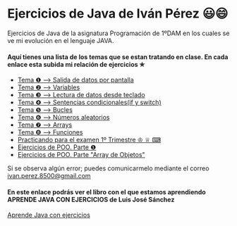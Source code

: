 ﻿# Ejercicios de Java de Iván Pérez 😃😄

Ejercicios de Java de la asignatura Programación de 1ºDAM en los cuales se ve mi evolución en el lenguaje JAVA.

#### Aquí tienes una lista de los temas que se estan tratando en clase. En cada enlace esta subida mi relación de ejercicios ✮



* [Tema ❶ --> Salida de datos por pantalla](https://github.com/ivanperezmolina/ejercicios-de-java/tree/master/Tema01)
* [Tema ❷ --> Variables](https://github.com/ivanperezmolina/ejercicios-de-java/tree/master/Tema02)
* [Tema ❸ --> Lectura de datos desde teclado](https://github.com/ivanperezmolina/ejercicios-de-java/tree/master/Tema03)
* [Tema ❹ --> Sentencias condicionales(if y switch)](https://github.com/ivanperezmolina/ejercicios-de-java/tree/master/Tema04)
* [Tema ❺ --> Bucles](https://github.com/ivanperezmolina/ejercicios-de-java/tree/master/Tema05)
* [Tema ❻ --> Números aleatorios](https://github.com/ivanperezmolina/ejercicios-de-java/tree/master/Tema06)
* [Tema ❼ --> Arrays](https://github.com/ivanperezmolina/ejercicios-de-java/tree/master/Tema07)
* [Tema ❽ --> Funciones](https://github.com/ivanperezmolina/ejercicios-de-java/tree/master/Tema08)
* [Practicando para el examen 1º Trimestre ♔ ♕ ⌨](https://github.com/ivanperezmolina/ejercicios-de-java/tree/master/Practicando%20para%20Examen)
* [Ejercicios de POO. Parte ❶](https://github.com/ivanperezmolina/ejercicios-de-java/tree/master/Ejercicios%20de%20POO)
* [Ejercicios de POO. Parte "Array de Objetos"](https://github.com/ivanperezmolina/ejercicios-de-java/tree/master/Arrays%20de%20objetos)

Si se observa algún error; puedes comunicarmelo mediante el correo ivan.perez.8500@gmail.com

#### En este enlace podrás ver el libro con el que estamos aprendiendo APRENDE JAVA CON EJERCICIOS de Luis José Sánchez

[Aprende Java con ejercicios](https://leanpub.com/aprendejava/)
